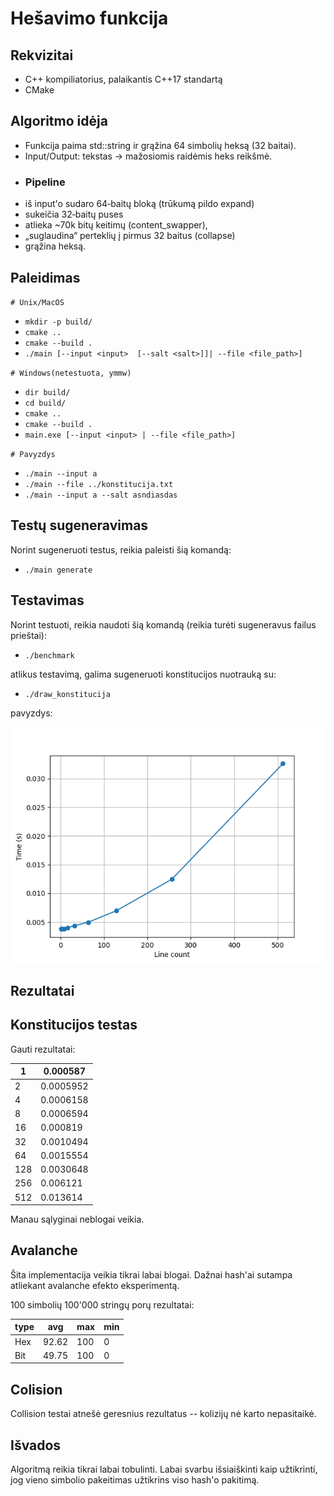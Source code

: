 # Hešavimo funkcija

## Rekvizitai

- C++ kompiliatorius, palaikantis C++17 standartą
- CMake


## Algoritmo idėja
* Funkcija paima std::string ir grąžina 64 simbolių heksą (32 baitai).
* Input/Output: tekstas → mažosiomis raidėmis heks reikšmė.
- ### Pipeline
* iš input'o sudaro 64‑baitų bloką (trūkumą pildo expand)
* sukeičia 32‑baitų puses
* atlieka ~70k bitų keitimų   (content_swapper), 
* „suglaudina“ perteklių į pirmus 32 baitus (collapse)
* grąžina heksą.

## Paleidimas

`# Unix/MacOS`
- `mkdir -p build/`
- `cmake ..`
- `cmake --build .`
- `./main [--input <input>  [--salt <salt>]]| --file <file_path>]`


`# Windows(netestuota, ymmw)`
- `dir build/`
- `cd build/`
- `cmake ..`
- `cmake --build .`
- `main.exe [--input <input> | --file <file_path>]`


`# Pavyzdys`
- `./main --input a`
- `./main --file ../konstitucija.txt`
- `./main --input a --salt asndiasdas`
## Testų sugeneravimas

Norint sugeneruoti testus, reikia paleisti šią komandą:

- `./main generate`

## Testavimas

Norint testuoti, reikia naudoti šią komandą (reikia turėti sugeneravus failus prieštai):
- `./benchmark`

atlikus testavimą, galima sugeneruoti konstitucijos nuotrauką su:

- `./draw_konstitucija`

pavyzdys:

![alt text](konstitucija.png)

## Rezultatai

## Konstitucijos testas

Gauti rezultatai:

| 1   | 0.000587  |
|-----|-----------|
| 2   | 0.0005952 |
| 4   | 0.0006158 |
| 8   | 0.0006594 |
| 16  | 0.000819  |
| 32  | 0.0010494 |
| 64  | 0.0015554 |
| 128 | 0.0030648 |
| 256 | 0.006121  |
| 512 | 0.013614  |


Manau sąlyginai neblogai veikia.
## Avalanche
Šita implementacija veikia tikrai labai blogai. Dažnai hash'ai sutampa atliekant avalanche efekto eksperimentą.

100 simbolių 100'000 stringų porų rezultatai:


| type | avg   | max | min |
|------|-------|-----|-----|
| Hex  | 92.62 | 100 | 0   |
| Bit  | 49.75 | 100 | 0   |

## Colision
Collision testai atnešė geresnius rezultatus -- kolizijų nė karto nepasitaikė.


## Išvados

Algoritmą reikia tikrai labai tobulinti. Labai svarbu išsiaiškinti kaip užtikrinti, jog vieno simbolio pakeitimas užtikrins viso hash'o pakitimą.